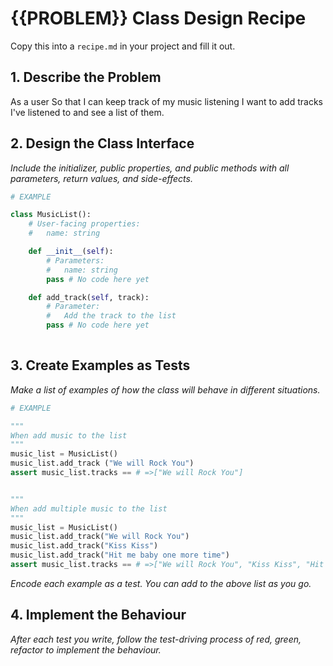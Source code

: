 # {{PROBLEM}} Class Design Recipe

Copy this into a `recipe.md` in your project and fill it out.

## 1. Describe the Problem

As a user
So that I can keep track of my music listening
I want to add tracks I've listened to and see a list of them.

## 2. Design the Class Interface

_Include the initializer, public properties, and public methods with all parameters, return values, and side-effects._

```python
# EXAMPLE

class MusicList():
    # User-facing properties:
    #   name: string

    def __init__(self):
        # Parameters:
        #   name: string
        pass # No code here yet

    def add_track(self, track):
        # Parameter: 
        #   Add the track to the list
        pass # No code here yet
 

```

## 3. Create Examples as Tests

_Make a list of examples of how the class will behave in different situations._

``` python
# EXAMPLE

"""
When add music to the list 
"""
music_list = MusicList()
music_list.add_track ("We will Rock You")
assert music_list.tracks == # =>["We will Rock You"]


"""
When add multiple music to the list
"""
music_list = MusicList()
music_list.add_track("We will Rock You")
music_list.add_track("Kiss Kiss")
music_list.add_track("Hit me baby one more time")
assert music_list.tracks == # =>["We will Rock You", "Kiss Kiss", "Hit me baby one more time"]


```

_Encode each example as a test. You can add to the above list as you go._

## 4. Implement the Behaviour

_After each test you write, follow the test-driving process of red, green, refactor to implement the behaviour._
